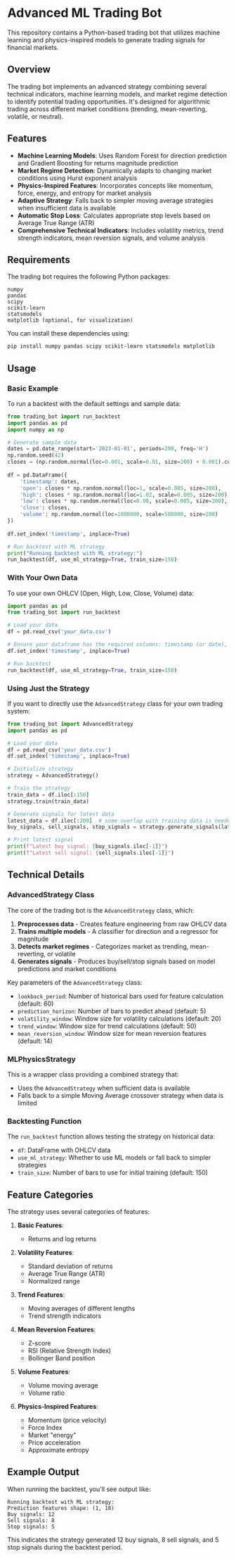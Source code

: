 # Advanced ML Trading Bot

This repository contains a Python-based trading bot that utilizes machine learning and physics-inspired models to generate trading signals for financial markets.

## Overview

The trading bot implements an advanced strategy combining several technical indicators, machine learning models, and market regime detection to identify potential trading opportunities. It's designed for algorithmic trading across different market conditions (trending, mean-reverting, volatile, or neutral).

## Features

- **Machine Learning Models**: Uses Random Forest for direction prediction and Gradient Boosting for returns magnitude prediction
- **Market Regime Detection**: Dynamically adapts to changing market conditions using Hurst exponent analysis
- **Physics-Inspired Features**: Incorporates concepts like momentum, force, energy, and entropy for market analysis
- **Adaptive Strategy**: Falls back to simpler moving average strategies when insufficient data is available
- **Automatic Stop Loss**: Calculates appropriate stop levels based on Average True Range (ATR)
- **Comprehensive Technical Indicators**: Includes volatility metrics, trend strength indicators, mean reversion signals, and volume analysis

## Requirements

The trading bot requires the following Python packages:
```
numpy
pandas
scipy
scikit-learn
statsmodels
matplotlib (optional, for visualization)
```

You can install these dependencies using:

```bash
pip install numpy pandas scipy scikit-learn statsmodels matplotlib
```

## Usage

### Basic Example

To run a backtest with the default settings and sample data:

```python
from trading_bot import run_backtest
import pandas as pd
import numpy as np

# Generate sample data
dates = pd.date_range(start='2023-01-01', periods=200, freq='H')
np.random.seed(42)
closes = (np.random.normal(loc=0.001, scale=0.01, size=200) + 0.001).cumsum() + 100
    
df = pd.DataFrame({
    'timestamp': dates,
    'open': closes * np.random.normal(loc=1, scale=0.005, size=200),
    'high': closes * np.random.normal(loc=1.02, scale=0.005, size=200),
    'low': closes * np.random.normal(loc=0.98, scale=0.005, size=200),
    'close': closes,
    'volume': np.random.normal(loc=1000000, scale=500000, size=200)
})
    
df.set_index('timestamp', inplace=True)

# Run backtest with ML strategy
print("Running backtest with ML strategy:")
run_backtest(df, use_ml_strategy=True, train_size=150)
```

### With Your Own Data

To use your own OHLCV (Open, High, Low, Close, Volume) data:

```python
import pandas as pd
from trading_bot import run_backtest

# Load your data
df = pd.read_csv('your_data.csv')

# Ensure your dataframe has the required columns: timestamp (or date), open, high, low, close, volume
df.set_index('timestamp', inplace=True)

# Run backtest
run_backtest(df, use_ml_strategy=True, train_size=150)
```

### Using Just the Strategy

If you want to directly use the `AdvancedStrategy` class for your own trading system:

```python
from trading_bot import AdvancedStrategy
import pandas as pd

# Load your data
df = pd.read_csv('your_data.csv')
df.set_index('timestamp', inplace=True)

# Initialize strategy
strategy = AdvancedStrategy()

# Train the strategy
train_data = df.iloc[:150]
strategy.train(train_data)

# Generate signals for latest data
latest_data = df.iloc[:200]  # some overlap with training data is needed
buy_signals, sell_signals, stop_signals = strategy.generate_signals(latest_data)

# Print latest signal
print(f"Latest buy signal: {buy_signals.iloc[-1]}")
print(f"Latest sell signal: {sell_signals.iloc[-1]}")
```

## Technical Details

### AdvancedStrategy Class

The core of the trading bot is the `AdvancedStrategy` class, which:

1. **Preprocesses data** - Creates feature engineering from raw OHLCV data
2. **Trains multiple models** - A classifier for direction and a regressor for magnitude
3. **Detects market regimes** - Categorizes market as trending, mean-reverting, or volatile
4. **Generates signals** - Produces buy/sell/stop signals based on model predictions and market conditions

Key parameters of the `AdvancedStrategy` class:
- `lookback_period`: Number of historical bars used for feature calculation (default: 60)
- `prediction_horizon`: Number of bars to predict ahead (default: 5)
- `volatility_window`: Window size for volatility calculations (default: 20)
- `trend_window`: Window size for trend calculations (default: 50)
- `mean_reversion_window`: Window size for mean reversion features (default: 14)

### MLPhysicsStrategy

This is a wrapper class providing a combined strategy that:
- Uses the `AdvancedStrategy` when sufficient data is available
- Falls back to a simple Moving Average crossover strategy when data is limited

### Backtesting Function

The `run_backtest` function allows testing the strategy on historical data:
- `df`: DataFrame with OHLCV data
- `use_ml_strategy`: Whether to use ML models or fall back to simpler strategies
- `train_size`: Number of bars to use for initial training (default: 150)

## Feature Categories

The strategy uses several categories of features:

1. **Basic Features**:
   - Returns and log returns

2. **Volatility Features**:
   - Standard deviation of returns
   - Average True Range (ATR)
   - Normalized range

3. **Trend Features**:
   - Moving averages of different lengths
   - Trend strength indicators

4. **Mean Reversion Features**:
   - Z-score
   - RSI (Relative Strength Index)
   - Bollinger Band position

5. **Volume Features**:
   - Volume moving average
   - Volume ratio

6. **Physics-Inspired Features**:
   - Momentum (price velocity)
   - Force Index
   - Market "energy"
   - Price acceleration
   - Approximate entropy

## Example Output

When running the backtest, you'll see output like:

```
Running backtest with ML strategy:
Prediction features shape: (1, 18)
Buy signals: 12
Sell signals: 8
Stop signals: 5
```

This indicates the strategy generated 12 buy signals, 8 sell signals, and 5 stop signals during the backtest period.
